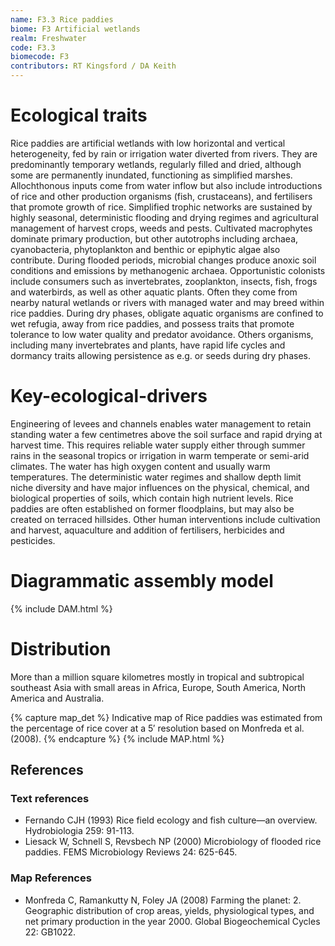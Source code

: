 ```yaml
---
name: F3.3 Rice paddies
biome: F3 Artificial wetlands
realm: Freshwater
code: F3.3
biomecode: F3
contributors: RT Kingsford / DA Keith
---
```


# Ecological traits

Rice paddies are artificial wetlands with low horizontal and vertical heterogeneity, fed by rain or irrigation water diverted from rivers. They are predominantly temporary wetlands, regularly filled and dried, although some are permanently inundated, functioning as simplified marshes. Allochthonous inputs come from water inflow but also include introductions of rice and other production organisms (fish, crustaceans), and fertilisers that promote growth of rice. Simplified trophic networks are sustained by highly seasonal, deterministic flooding and drying regimes and agricultural management of harvest crops, weeds and pests. Cultivated macrophytes dominate primary production, but other autotrophs including archaea, cyanobacteria, phytoplankton and benthic or epiphytic algae also contribute. During flooded periods, microbial changes produce anoxic soil conditions and emissions by methanogenic archaea. Opportunistic colonists include consumers such as invertebrates, zooplankton, insects, fish, frogs and waterbirds, as well as other aquatic plants. Often they come from nearby natural wetlands or rivers with managed water and may breed within rice paddies. During dry phases, obligate aquatic organisms are confined to wet refugia, away from rice paddies, and possess traits that promote tolerance to low water quality and predator avoidance. Others organisms, including many invertebrates and plants, have rapid life cycles and dormancy traits allowing persistence as e.g. or seeds during dry phases.

# Key-ecological-drivers

Engineering of levees and channels enables water management to retain standing water a few centimetres above the soil surface and rapid drying at harvest time. This requires reliable water supply either through summer rains in the seasonal tropics or irrigation in warm temperate or semi-arid climates. The water has high oxygen content and usually warm temperatures. The deterministic water regimes and shallow depth limit niche diversity and have major influences on the physical, chemical, and biological properties of soils, which contain high nutrient levels. Rice paddies are often established on former floodplains, but may also be created on terraced hillsides. Other human interventions include cultivation and harvest, aquaculture and addition of fertilisers, herbicides and pesticides.

# Diagrammatic assembly model

{% include DAM.html %}

# Distribution

More than a million square kilometres mostly in tropical and subtropical southeast Asia with small areas in Africa, Europe, South America, North America and Australia.

{% capture map_det %} Indicative map of Rice paddies was estimated from the percentage of rice cover at a 5′ resolution based on Monfreda et al. (2008). {% endcapture %}
{% include MAP.html %}

## References

### Text references

* Fernando CJH (1993) Rice field ecology and fish culture—an overview.  Hydrobiologia 259: 91-113.
* Liesack W, Schnell S, Revsbech NP (2000) Microbiology of flooded rice paddies. FEMS Microbiology Reviews 24: 625-645.

### Map References

* Monfreda C, Ramankutty N, Foley JA (2008) Farming the planet: 2. Geographic distribution of crop areas, yields, physiological types, and net primary production in the year 2000. Global Biogeochemical Cycles 22: GB1022.
